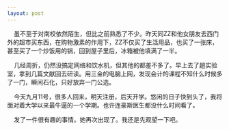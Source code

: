 ```yaml
---
layout: post
---
```

    虽不至于对南校依然陌生，但比之前熟悉了不少。昨天同ZZ和他女朋友去西门外的超市买东西，在购物激素的作用下，ZZ不仅买了生活用品，也买了一张床，甚至买了一个炒饭用的锅，回到屋子里后，冰箱被他填满了一半。

    几经周折，仍然没搞定网络和饮水机，但其他的都差不多了。早上去了趟实验室，拿到几篇文献回去研读。用三金的电脑上网，发现会计的课程不知什么时候多了一门，瞬间石化，只好放弃一门公选。

    今天九月11号，很多人回来，明天注册，后天开学。悠闲的日子快到头了，我将面对着大学以来最牛逼的一个学期。也许连豪斯医生都没什么时间看了。

    发了一件很有趣的事情。她再次出现了。我还是先观望一下吧。